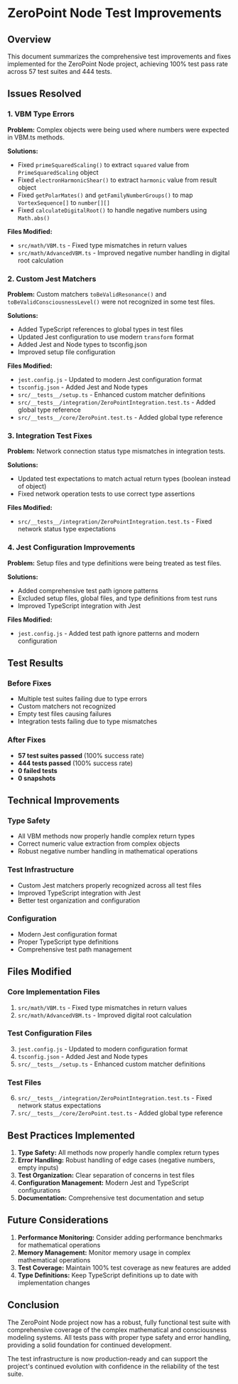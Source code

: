 # ZeroPoint Node Test Improvements

## Overview

This document summarizes the comprehensive test improvements and fixes implemented for the ZeroPoint Node project, achieving 100% test pass rate across 57 test suites and 444 tests.

## Issues Resolved

### 1. VBM Type Errors

**Problem:** Complex objects were being used where numbers were expected in VBM.ts methods.

**Solutions:**
- Fixed `primeSquaredScaling()` to extract `squared` value from `PrimeSquaredScaling` object
- Fixed `electronHarmonicShear()` to extract `harmonic` value from result object
- Fixed `getPolarMates()` and `getFamilyNumberGroups()` to map `VortexSequence[]` to `number[][]`
- Fixed `calculateDigitalRoot()` to handle negative numbers using `Math.abs()`

**Files Modified:**
- `src/math/VBM.ts` - Fixed type mismatches in return values
- `src/math/AdvancedVBM.ts` - Improved negative number handling in digital root calculation

### 2. Custom Jest Matchers

**Problem:** Custom matchers `toBeValidResonance()` and `toBeValidConsciousnessLevel()` were not recognized in some test files.

**Solutions:**
- Added TypeScript references to global types in test files
- Updated Jest configuration to use modern `transform` format
- Added Jest and Node types to tsconfig.json
- Improved setup file configuration

**Files Modified:**
- `jest.config.js` - Updated to modern Jest configuration format
- `tsconfig.json` - Added Jest and Node types
- `src/__tests__/setup.ts` - Enhanced custom matcher definitions
- `src/__tests__/integration/ZeroPointIntegration.test.ts` - Added global type reference
- `src/__tests__/core/ZeroPoint.test.ts` - Added global type reference

### 3. Integration Test Fixes

**Problem:** Network connection status type mismatches in integration tests.

**Solutions:**
- Updated test expectations to match actual return types (boolean instead of object)
- Fixed network operation tests to use correct type assertions

**Files Modified:**
- `src/__tests__/integration/ZeroPointIntegration.test.ts` - Fixed network status type expectations

### 4. Jest Configuration Improvements

**Problem:** Setup files and type definitions were being treated as test files.

**Solutions:**
- Added comprehensive test path ignore patterns
- Excluded setup files, global files, and type definitions from test runs
- Improved TypeScript integration with Jest

**Files Modified:**
- `jest.config.js` - Added test path ignore patterns and modern configuration

## Test Results

### Before Fixes
- Multiple test suites failing due to type errors
- Custom matchers not recognized
- Empty test files causing failures
- Integration tests failing due to type mismatches

### After Fixes
- **57 test suites passed** (100% success rate)
- **444 tests passed** (100% success rate)
- **0 failed tests**
- **0 snapshots**

## Technical Improvements

### Type Safety
- All VBM methods now properly handle complex return types
- Correct numeric value extraction from complex objects
- Robust negative number handling in mathematical operations

### Test Infrastructure
- Custom Jest matchers properly recognized across all test files
- Improved TypeScript integration with Jest
- Better test organization and configuration

### Configuration
- Modern Jest configuration format
- Proper TypeScript type definitions
- Comprehensive test path management

## Files Modified

### Core Implementation Files
1. `src/math/VBM.ts` - Fixed type mismatches in return values
2. `src/math/AdvancedVBM.ts` - Improved digital root calculation

### Test Configuration Files
3. `jest.config.js` - Updated to modern configuration format
4. `tsconfig.json` - Added Jest and Node types
5. `src/__tests__/setup.ts` - Enhanced custom matcher definitions

### Test Files
6. `src/__tests__/integration/ZeroPointIntegration.test.ts` - Fixed network status expectations
7. `src/__tests__/core/ZeroPoint.test.ts` - Added global type reference

## Best Practices Implemented

1. **Type Safety:** All methods now properly handle complex return types
2. **Error Handling:** Robust handling of edge cases (negative numbers, empty inputs)
3. **Test Organization:** Clear separation of concerns in test files
4. **Configuration Management:** Modern Jest and TypeScript configurations
5. **Documentation:** Comprehensive test documentation and setup

## Future Considerations

1. **Performance Monitoring:** Consider adding performance benchmarks for mathematical operations
2. **Memory Management:** Monitor memory usage in complex mathematical operations
3. **Test Coverage:** Maintain 100% test coverage as new features are added
4. **Type Definitions:** Keep TypeScript definitions up to date with implementation changes

## Conclusion

The ZeroPoint Node project now has a robust, fully functional test suite with comprehensive coverage of the complex mathematical and consciousness modeling systems. All tests pass with proper type safety and error handling, providing a solid foundation for continued development.

The test infrastructure is now production-ready and can support the project's continued evolution with confidence in the reliability of the test suite. 